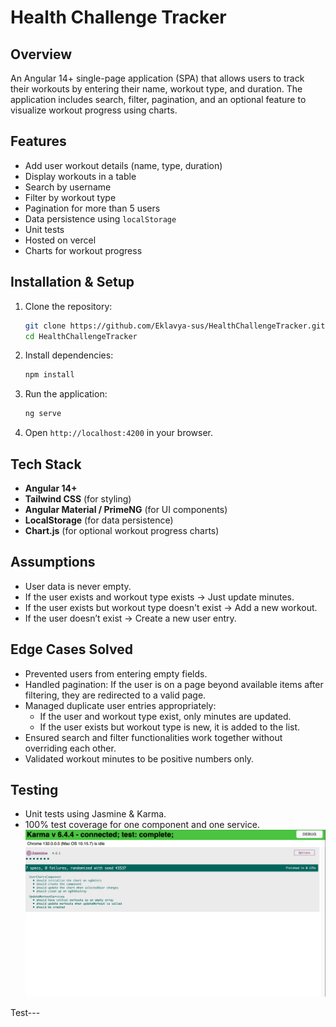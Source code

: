 # Health Challenge Tracker

## Overview
An Angular 14+ single-page application (SPA) that allows users to track their workouts by entering their name, workout type, and duration. The application includes search, filter, pagination, and an optional feature to visualize workout progress using charts.

## Features
- Add user workout details (name, type, duration)
- Display workouts in a table
- Search by username
- Filter by workout type
- Pagination for more than 5 users
- Data persistence using `localStorage`
- Unit tests
- Hosted on vercel
- Charts for workout progress

## Installation & Setup
1. Clone the repository:
   ```sh
   git clone https://github.com/Eklavya-sus/HealthChallengeTracker.git
   cd HealthChallengeTracker
   ```
2. Install dependencies:
   ```sh
   npm install
   ```
3. Run the application:
   ```sh
   ng serve
   ```
4. Open `http://localhost:4200` in your browser.

## Tech Stack
- **Angular 14+**
- **Tailwind CSS** (for styling)
- **Angular Material / PrimeNG** (for UI components)
- **LocalStorage** (for data persistence)
- **Chart.js** (for optional workout progress charts)


## Assumptions
- User data is never empty.
- If the user exists and workout type exists → Just update minutes.
- If the user exists but workout type doesn't exist → Add a new workout.
- If the user doesn’t exist → Create a new user entry.

## Edge Cases Solved
- Prevented users from entering empty fields.
- Handled pagination: If the user is on a page beyond available items after filtering, they are redirected to a valid page.
- Managed duplicate user entries appropriately:
  - If the user and workout type exist, only minutes are updated.
  - If the user exists but workout type is new, it is added to the list.
- Ensured search and filter functionalities work together without overriding each other.
- Validated workout minutes to be positive numbers only.

## Testing
- Unit tests using Jasmine & Karma.
- 100% test coverage for one component and one service.
![Testing Screenshot](./assests/TestingSS.png)

Test---

